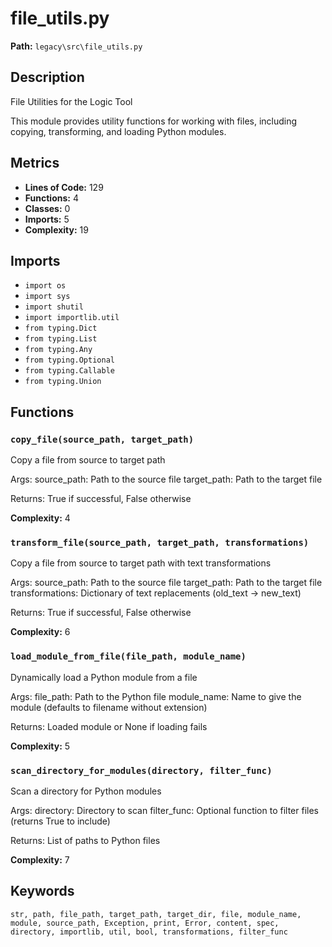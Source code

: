 # file_utils.py

**Path:** `legacy\src\file_utils.py`

## Description

File Utilities for the Logic Tool

This module provides utility functions for working with files,
including copying, transforming, and loading Python modules.

## Metrics

- **Lines of Code:** 129
- **Functions:** 4
- **Classes:** 0
- **Imports:** 5
- **Complexity:** 19

## Imports

- `import os`
- `import sys`
- `import shutil`
- `import importlib.util`
- `from typing.Dict`
- `from typing.List`
- `from typing.Any`
- `from typing.Optional`
- `from typing.Callable`
- `from typing.Union`

## Functions

### `copy_file(source_path, target_path)`

Copy a file from source to target path

Args:
    source_path: Path to the source file
    target_path: Path to the target file
    
Returns:
    True if successful, False otherwise

**Complexity:** 4

### `transform_file(source_path, target_path, transformations)`

Copy a file from source to target path with text transformations

Args:
    source_path: Path to the source file
    target_path: Path to the target file
    transformations: Dictionary of text replacements (old_text -> new_text)
    
Returns:
    True if successful, False otherwise

**Complexity:** 6

### `load_module_from_file(file_path, module_name)`

Dynamically load a Python module from a file

Args:
    file_path: Path to the Python file
    module_name: Name to give the module (defaults to filename without extension)
    
Returns:
    Loaded module or None if loading fails

**Complexity:** 5

### `scan_directory_for_modules(directory, filter_func)`

Scan a directory for Python modules

Args:
    directory: Directory to scan
    filter_func: Optional function to filter files (returns True to include)
    
Returns:
    List of paths to Python files

**Complexity:** 7

## Keywords

`str, path, file_path, target_path, target_dir, file, module_name, module, source_path, Exception, print, Error, content, spec, directory, importlib, util, bool, transformations, filter_func`

